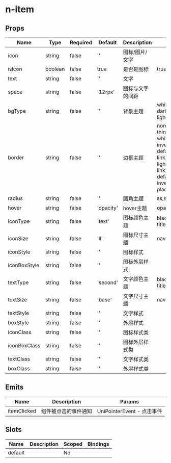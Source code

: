 # n-item

## Props
| Name | Type | Required | Default | Description | Choices |
| --- | --- | --- | --- | --- | --- |
| icon | string | false | '' | 图标/图片/文字 |  | 
| isIcon | boolean | false | true | 是否是图标 | true, false | 
| text | string | false | '' | 文字 |  | 
| space | string | false | '12rpx' | 图标与文字的间距 |  | 
| bgType | string | false | '' | 背景主题 | white,black,transparent,nav,default,primary,success,warning,error,custom,link,light,middle,dark,inverse,page,hover,hover-dark,mask,mask-dark,text,text-second,text-third,text-forth,text-inverse,text-place,text-disabled,border,border-light,border-middle,border-dark,none,gradient | 
| border | string | false | '' | 边框主题 | none,white,black,default,light,middle,dark,primary,success,warning,error,inverse,custom,link,text,text-second,text-third,text-forth,text-place,text-disabled,left-white,left-black,top-white,top-black,right-white,right-black,bottom-white,bottom-black,left-default,left-light,left-middle,left-dark,left-primary,left-success,left-warning,left-error,left-inverse,left-custom,left-link,left-text,left-text-second,left-text-third,left-text-forth,left-text-place,left-text-disabled,top-default,top-light,top-middle,top-dark,top-primary,top-success,top-warning,top-error,top-inverse,top-custom,top-link,top-text,top-text-second,top-text-third,top-text-forth,top-text-place,top-text-disabled,right-default,right-light,right-middle,right-dark,right-primary,right-success,right-warning,right-error,right-inverse,right-custom,right-link,right-text,right-text-second,right-text-third,right-text-forth,right-text-place,right-text-disabled,bottom-default,bottom-light,bottom-middle,bottom-dark,bottom-primary,bottom-success,bottom-warning,bottom-error,bottom-inverse,bottom-custom,bottom-link,bottom-text,bottom-text-second,bottom-text-third,bottom-text-forth,bottom-text-place,bottom-text-disabled | 
| radius | string | false | '' | 圆角主题 | ss,s,base,l,ll,loading,none | 
| hover | string | false | 'opacity' | hover主题 | opacity,bg,bg-dark,bg-opacity | 
| iconType | string | false | 'text' | 图标颜色主题 | black,white,transparent,default,primary,success,warning,error,custom,link,text,second,third,forth,place,disabled,inverse,nav-title,nav-icon,nav-item | 
| iconSize | string | false | 'll' | 图标尺寸主题 | nav-title,nav-icon,nav-item,ss,s,base,l,ll | 
| iconStyle | string | false | '' | 图标样式 |  | 
| iconBoxStyle | string | false | '' | 图标外层样式 |  | 
| textType | string | false | 'second' | 文字颜色主题 | black,white,transparent,default,primary,success,warning,error,custom,link,text,second,third,forth,place,disabled,inverse,nav-title,nav-icon,nav-item | 
| textSize | string | false | 'base' | 文字尺寸主题 | nav-title,nav-icon,nav-item,ss,s,base,l,ll | 
| textStyle | string | false | '' | 文字样式 |  | 
| boxStyle | string | false | '' | 外层样式 |  | 
| iconClass | string | false | '' | 图标样式类 |  | 
| iconBoxClass | string | false | '' | 图标外层样式类 |  | 
| textClass | string | false | '' | 文字样式类 |  | 
| boxClass | string | false | '' | 外层样式类 |  | 

## Emits
| Name | Description | Params |
| --- | --- | --- | 
| itemClicked | 组件被点击的事件通知 | UniPointerEvent - 点击事件 |

## Slots
| Name | Description | Scoped | Bindings |
| --- | --- | --- | --- |
| default |  | No |  |

